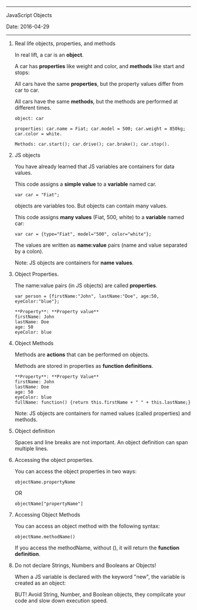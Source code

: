 -----------------------------------------------------
JavaScript Objects

Date: 2016-04-29

-----------------------------------------------------

1. Real life objects, properties, and methods

	In real lift, a car is an **object**.

	A car has **properties** like weight and color, and **methods** like start 
	and stops:

	All cars have the same **properties**, but the property values differ from 
	car to car.

	All cars have the same **methods**, but the methods are performed at different
	times.

	```
	object: car

	properties: car.name = Fiat; car.model = 500; car.weight = 850kg; 
	car.color = white.

	Methods: car.start(); car.drive(); car.brake(); car.stop().
	```

2. JS objects

	You have already learned that JS variables are containers for data values.

	This code assigns a **simple value** to a **variable** named car.

	```
	var car = "Fiat";
	```

	objects are variables too. But objects can contain many values.

	This code assigns **many values** (Fiat, 500, white) to a **variable**
	named car:

	```
	var car = {type="Fiat", model="500", color="white"};
	```

	The values are written as **name:value** pairs (name and value separated by
	a colon).

	Note: JS objects are containers for **name values**.

3. Object Properties.

	The name:value pairs (in JS objects) are called **properties**.

	```
	var person = {firstName:"John", lastName:"Doe", age:50, eyeColor:"blue"};
	```

	```
	**Property**: **Property value**
	firstName: John
	lastName: Doe
	age: 50
	eyeColor: blue
	```

4. Object Methods

	Methods are **actions** that can be performed on objects.

	Methods are stored in properties as **function definitions**.

	```
	**Property**: **Property Value**
	firstName: John
	lastName: Doe
	age: 50
	eyeColor: blue
	fullName: function() {return this.firstName + " " + this.lastName;}
	```

	Note: JS objects are containers for named values (called properties) and 
	methods.

5. Object definition

	Spaces and line breaks are not important. An object definition can span 
	multiple lines.

6. Accessing the object properties.

	You can access the object properties in two ways:

	```
	objectName.propertyName
	```

	OR

	```
	objectName["propertyName"]
	```

7. Accessing Object Methods

	You can access an object method with the following syntax:

	```
	objectName.methodName()
	```

	If you access the methodName, without (), it will return the **function definition**.

8. Do not declare Strings, Numbers and Booleans ar Objects!

	When a JS variable is declared with the keyword "new", the variable
	is created as an object:

	BUT! Avoid String, Number, and Boolean objects, they compilcate your code 
	and slow down execution speed.

